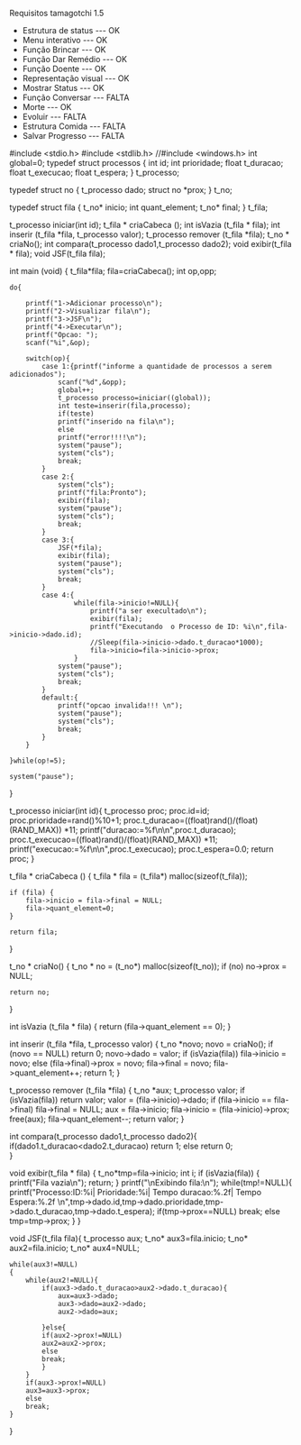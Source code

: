 Requisitos tamagotchi 1.5
- Estrutura de status  --- OK
- Menu interativo      --- OK
- Função Brincar       --- OK
- Função Dar Remédio   --- OK
- Função Doente        --- OK	
- Representação visual --- OK
- Mostrar Status       --- OK 
- Função Conversar     --- FALTA	
- Morte                --- OK
- Evoluir              --- FALTA
- Estrutura Comida     --- FALTA
- Salvar Progresso     --- FALTA



#include <stdio.h>
#include <stdlib.h>
//#include <windows.h>
int global=0;
typedef struct processos {
	int id;
	int prioridade;
	float t_duracao;
	float t_execucao;
	float t_espera;
} t_processo;

typedef struct no {
	t_processo dado;
	struct no *prox;
} t_no;

typedef struct fila {
	t_no* inicio;
	int quant_element;
	t_no* final;
} t_fila;


t_processo iniciar(int id);
t_fila * criaCabeca ();
int isVazia (t_fila * fila);
int inserir (t_fila *fila, t_processo valor);
t_processo remover (t_fila *fila);
t_no * criaNo();
int compara(t_processo dado1,t_processo dado2);
void exibir(t_fila * fila);
void JSF(t_fila fila);



int main (void) {
	t_fila*fila;
	fila=criaCabeca();
	int op,opp;
	
	do{

		printf("1->Adicionar processo\n");
		printf("2->Visualizar fila\n");
		printf("3->JSF\n");
		printf("4->Executar\n");
		printf("Opcao: ");
		scanf("%i",&op);
		
		switch(op){
			case 1:{printf("informe a quantidade de processos a serem adicionados");
				scanf("%d",&opp);
				global++;
				t_processo processo=iniciar((global));
				int teste=inserir(fila,processo);
				if(teste)
				printf("inserido na fila\n");
				else
				printf("error!!!!\n");
				system("pause");
				system("cls");
				break;
			}
			case 2:{
				system("cls");
				printf("fila:Pronto");
				exibir(fila);
				system("pause");
				system("cls");
				break;
			}
			case 3:{
				JSF(*fila);
				exibir(fila);
				system("pause");
				system("cls");
				break;
			}
			case 4:{
					while(fila->inicio!=NULL){
						printf("a ser execultado\n");
						exibir(fila);
						printf("Executando  o Processo de ID: %i\n",fila->inicio->dado.id);
						//Sleep(fila->inicio->dado.t_duracao*1000);
						fila->inicio=fila->inicio->prox;
					}				
				system("pause");
				system("cls");
				break;
			}
			default:{
				printf("opcao invalida!!! \n");
				system("pause");
				system("cls");
				break;
			}
		}
		
	}while(op!=5);		

	system("pause");
}

t_processo iniciar(int id){
	t_processo proc;
	proc.id=id;
	proc.prioridade=rand()%10+1;
	proc.t_duracao=((float)rand()/(float)(RAND_MAX)) *11;
	printf("duracao:=%f\n\n",proc.t_duracao);
	proc.t_execucao=((float)rand()/(float)(RAND_MAX)) *11;
	printf("execucao:=%f\n\n",proc.t_execucao);
	proc.t_espera=0.0;
	return proc;
}

t_fila * criaCabeca () {
	t_fila * fila = (t_fila*) malloc(sizeof(t_fila));

	if (fila) {
		fila->inicio = fila->final = NULL;
		fila->quant_element=0;
	}

	return fila;
}

t_no * criaNo() {
	t_no * no = (t_no*) malloc(sizeof(t_no));
	if (no)
		no->prox = NULL;

	return no;
}

int isVazia (t_fila * fila) {
	return (fila->quant_element == 0);
}

int inserir (t_fila *fila, t_processo valor) {
	t_no *novo;
	novo = criaNo();
	if (novo == NULL)
		return 0;
	novo->dado = valor;
	if (isVazia(fila))
		fila->inicio = novo;
	else
		(fila->final)->prox = novo;
	fila->final = novo;
	fila->quant_element++;
	return 1;
}

t_processo remover (t_fila *fila) {
	t_no *aux;
	t_processo valor;
	if (isVazia(fila))
		return valor;
	valor = (fila->inicio)->dado;
	if (fila->inicio == fila->final)
		fila->final = NULL;
	aux = fila->inicio;
	fila->inicio = (fila->inicio)->prox;
	free(aux);
	fila->quant_element--;
	return valor;
}

int compara(t_processo dado1,t_processo dado2){
	if(dado1.t_duracao<dado2.t_duracao)
		return 1;
	else
		return 0;	
}

void exibir(t_fila * fila) {
	t_no*tmp=fila->inicio;
    int i;
    if (isVazia(fila)) {
        printf("Fila vazia\n");
        return;
    }
    printf("\nExibindo fila:\n");
	while(tmp!=NULL){
    	printf("Processo:ID:%i|	Prioridade:%i|	Tempo duracao:%.2f|	Tempo Espera:%.2f \n",tmp->dado.id,tmp->dado.prioridade,tmp->dado.t_duracao,tmp->dado.t_espera);
		if(tmp->prox==NULL)
			break;
		else
			tmp=tmp->prox;
}
}

void JSF(t_fila fila){
	t_processo aux;
	t_no* aux3=fila.inicio;
	t_no* aux2=fila.inicio;
	t_no* aux4=NULL;

	while(aux3!=NULL)
	{
		while(aux2!=NULL){
			if(aux3->dado.t_duracao>aux2->dado.t_duracao){
				aux=aux3->dado;
				aux3->dado=aux2->dado;
				aux2->dado=aux;
			
			}else{
			if(aux2->prox!=NULL)	
			aux2=aux2->prox;
			else
			break;
			}
		}
		if(aux3->prox!=NULL)
		aux3=aux3->prox;
		else
		break;
	}
}
